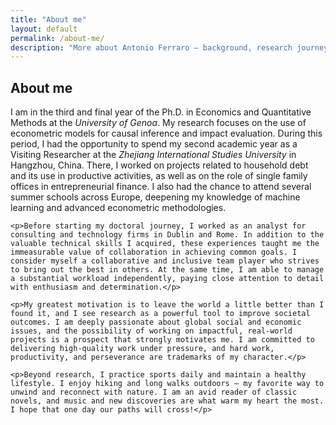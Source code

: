 ```yaml
---
title: "About me"
layout: default
permalink: /about-me/
description: "More about Antonio Ferraro — background, research journey, and motivation."
---
```


<section id="about-full">
  <h2>About me</h2>
  <div class="card">
    <p>I am in the third and final year of the Ph.D. in Economics and Quantitative Methods at the <em>University of Genoa</em>. My research focuses on the use of econometric models for causal inference and impact evaluation. During this period, I had the opportunity to spend my second academic year as a Visiting Researcher at the <em>Zhejiang International Studies University</em> in Hangzhou, China. There, I worked on projects related to household debt and its use in productive activities, as well as on the role of single family offices in entrepreneurial finance. I also had the chance to attend several summer schools across Europe, deepening my knowledge of machine learning and advanced econometric methodologies.</p>

    <p>Before starting my doctoral journey, I worked as an analyst for consulting and technology firms in Dublin and Rome. In addition to the valuable technical skills I acquired, these experiences taught me the immeasurable value of collaboration in achieving common goals. I consider myself a collaborative and inclusive team player who strives to bring out the best in others. At the same time, I am able to manage a substantial workload independently, paying close attention to detail with enthusiasm and determination.</p>

    <p>My greatest motivation is to leave the world a little better than I found it, and I see research as a powerful tool to improve societal outcomes. I am deeply passionate about global social and economic issues, and the possibility of working on impactful, real-world projects is a prospect that strongly motivates me. I am committed to delivering high-quality work under pressure, and hard work, productivity, and perseverance are trademarks of my character.</p>

    <p>Beyond research, I practice sports daily and maintain a healthy lifestyle. I enjoy hiking and long walks outdoors — my favorite way to unwind and reconnect with nature. I am an avid reader of classic novels, and music and new discoveries are what warm my heart the most. I hope that one day our paths will cross!</p>
  </div>
</section>

